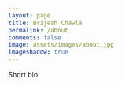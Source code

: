 ```yaml
---
layout: page
title: Brijesh Chawla
permalink: /about
comments: false
image: assets/images/about.jpg
imageshadow: true
---
```


Short bio

